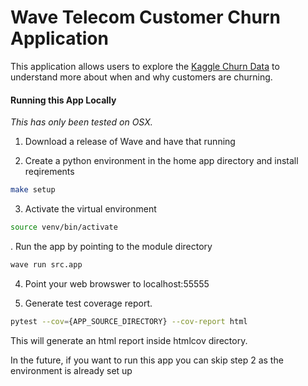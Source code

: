 # Wave Telecom Customer Churn Application

This application allows users to explore the [Kaggle Churn Data](https://www.kaggle.com/c/churn-analytics-bda/data) to understand more about when and why customers are churning. 

#### Running this App Locally
_This has only been tested on OSX._

1. Download a release of Wave and have that running

2. Create a python environment in the home app directory and install reqirements 
```bash
make setup
```
3. Activate the virtual environment 

```bash 
source venv/bin/activate
```

. Run the app by pointing to the module directory
```bash
wave run src.app
```

4. Point your web browswer to localhost:55555

5. Generate test coverage report.

```bash
pytest --cov={APP_SOURCE_DIRECTORY} --cov-report html
```
This will generate an html report inside htmlcov directory.

In the future, if you want to run this app you can skip step 2 as the environment is already set up
